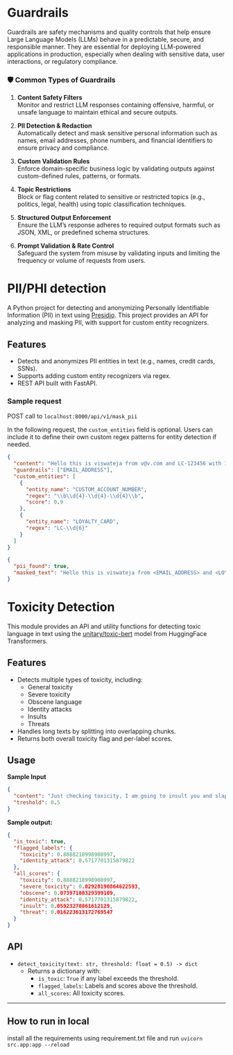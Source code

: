 # Guardrails

Guardrails are safety mechanisms and quality controls that help ensure Large Language Models (LLMs) behave in a predictable, secure, and responsible manner. They are essential for deploying LLM-powered applications in production, especially when dealing with sensitive data, user interactions, or regulatory compliance.

### 🛡️ Common Types of Guardrails

1. **Content Safety Filters**  
   Monitor and restrict LLM responses containing offensive, harmful, or unsafe language to maintain ethical and secure outputs.

2. **PII Detection & Redaction**  
   Automatically detect and mask sensitive personal information such as names, email addresses, phone numbers, and financial identifiers to ensure privacy and compliance.

3. **Custom Validation Rules**  
   Enforce domain-specific business logic by validating outputs against custom-defined rules, patterns, or formats.

4. **Topic Restrictions**  
   Block or flag content related to sensitive or restricted topics (e.g., politics, legal, health) using topic classification techniques.

5. **Structured Output Enforcement**  
   Ensure the LLM’s response adheres to required output formats such as JSON, XML, or predefined schema structures.

6. **Prompt Validation & Rate Control**  
   Safeguard the system from misuse by validating inputs and limiting the frequency or volume of requests from users.

# PII/PHI detection

A Python project for detecting and anonymizing Personally Identifiable Information (PII) in text using [Presidio](https://microsoft.github.io/presidio/). This project provides an API for analyzing and masking PII, with support for custom entity recognizers.

## Features

- Detects and anonymizes PII entities in text (e.g., names, credit cards, SSNs).
- Supports adding custom entity recognizers via regex.
- REST API built with FastAPI.

### Sample request

POST call to `localhost:8000/api/v1/mask_pii`

In the following request, the `custom_entities` field is optional. Users can include it to define their own custom regex patterns for entity detection if needed.

```json
{
  "content": "Hello this is viswateja from v@v.com and LC-123456 with 1234-5678-9012",
  "guardrails": ["EMAIL_ADDRESS"],
  "custom_entities": [
    {
      "entity_name": "CUSTOM_ACCOUNT_NUMBER",
      "regex": "\\b\\d{4}-\\d{4}-\\d{4}\\b",
      "score": 0.9
    },
    {
      "entity_name": "LOYALTY_CARD",
      "regex": "LC-\\d{6}"
    }
  ]
}
```

```json
{
  "pii_found": true,
  "masked_text": "Hello this is viswateja from <EMAIL_ADDRESS> and <LOYALTY_CARD> with <CUSTOM_ACCOUNT_NUMBER>"
}
```

# Toxicity Detection

This module provides an API and utility functions for detecting toxic language in text using the [unitary/toxic-bert](https://huggingface.co/unitary/toxic-bert) model from HuggingFace Transformers.

## Features

- Detects multiple types of toxicity, including:
  - General toxicity
  - Severe toxicity
  - Obscene language
  - Identity attacks
  - Insults
  - Threats
- Handles long texts by splitting into overlapping chunks.
- Returns both overall toxicity flag and per-label scores.

## Usage

**Sample Input**

```json
{
  "content": "Just checking toxicity, I am going to insult you and slap you",
  "treshold": 0.5
}
```

**Sample output:**

```json
{
  "is_toxic": true,
  "flagged_labels": {
    "toxicity": 0.8888218998908997,
    "identity_attack": 0.5717701315879822
  },
  "all_scores": {
    "toxicity": 0.8888218998908997,
    "severe_toxicity": 0.02928190864622593,
    "obscene": 0.07397100329399109,
    "identity_attack": 0.5717701315879822,
    "insult": 0.05923270061612129,
    "threat": 0.016223613172769547
  }
}
```

## API

- `detect_toxicity(text: str, threshold: float = 0.5) -> dict`
  - Returns a dictionary with:
    - `is_toxic`: `True` if any label exceeds the threshold.
    - `flagged_labels`: Labels and scores above the threshold.
    - `all_scores`: All toxicity scores.

---

## How to run in local

install all the requirements using requirement.txt file and run `uvicorn src.app:app --reload`
